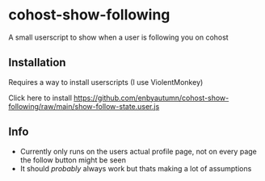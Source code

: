 # cohost-show-following

A small userscript to show when a user is following you on cohost

## Installation

Requires a way to install userscripts (I use ViolentMonkey)

Click here to install https://github.com/enbyautumn/cohost-show-following/raw/main/show-follow-state.user.js

## Info

- Currently only runs on the users actual profile page, not on every page the follow button might be seen
- It should *probably* always work but thats making a lot of assumptions
